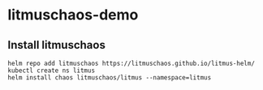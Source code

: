 # litmuschaos-demo

## Install litmuschaos

```
helm repo add litmuschaos https://litmuschaos.github.io/litmus-helm/
kubectl create ns litmus
helm install chaos litmuschaos/litmus --namespace=litmus
```

